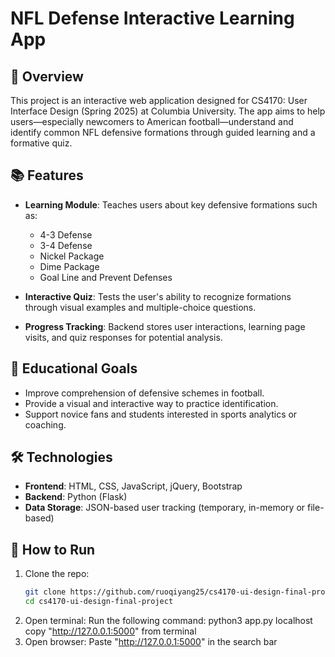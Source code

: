 # NFL Defense Interactive Learning App

## 🏈 Overview

This project is an interactive web application designed for CS4170: User Interface Design (Spring 2025) at Columbia University. The app aims to help users—especially newcomers to American football—understand and identify common NFL defensive formations through guided learning and a formative quiz.

## 📚 Features

- **Learning Module**: Teaches users about key defensive formations such as:
  - 4-3 Defense
  - 3-4 Defense
  - Nickel Package
  - Dime Package
  - Goal Line and Prevent Defenses

- **Interactive Quiz**: Tests the user's ability to recognize formations through visual examples and multiple-choice questions.

- **Progress Tracking**: Backend stores user interactions, learning page visits, and quiz responses for potential analysis.

## 🧠 Educational Goals

- Improve comprehension of defensive schemes in football.
- Provide a visual and interactive way to practice identification.
- Support novice fans and students interested in sports analytics or coaching.

## 🛠️ Technologies

- **Frontend**: HTML, CSS, JavaScript, jQuery, Bootstrap
- **Backend**: Python (Flask)
- **Data Storage**: JSON-based user tracking (temporary, in-memory or file-based)

## 🚀 How to Run

1. Clone the repo:
   ```bash
   git clone https://github.com/ruoqiyang25/cs4170-ui-design-final-project.git
   cd cs4170-ui-design-final-project
2. Open terminal:
    Run the following command: python3 app.py localhost
    copy "http://127.0.0.1:5000" from terminal
3. Open browser:
    Paste "http://127.0.0.1:5000" in the search bar
